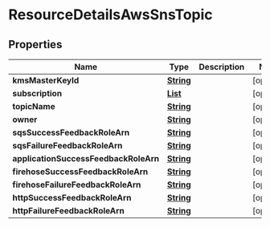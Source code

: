 

# ResourceDetailsAwsSnsTopic


## Properties

| Name | Type | Description | Notes |
|------------ | ------------- | ------------- | -------------|
|**kmsMasterKeyId** | [**String**](String.md) |  |  [optional] |
|**subscription** | [**List**](List.md) |  |  [optional] |
|**topicName** | [**String**](String.md) |  |  [optional] |
|**owner** | [**String**](String.md) |  |  [optional] |
|**sqsSuccessFeedbackRoleArn** | [**String**](String.md) |  |  [optional] |
|**sqsFailureFeedbackRoleArn** | [**String**](String.md) |  |  [optional] |
|**applicationSuccessFeedbackRoleArn** | [**String**](String.md) |  |  [optional] |
|**firehoseSuccessFeedbackRoleArn** | [**String**](String.md) |  |  [optional] |
|**firehoseFailureFeedbackRoleArn** | [**String**](String.md) |  |  [optional] |
|**httpSuccessFeedbackRoleArn** | [**String**](String.md) |  |  [optional] |
|**httpFailureFeedbackRoleArn** | [**String**](String.md) |  |  [optional] |



